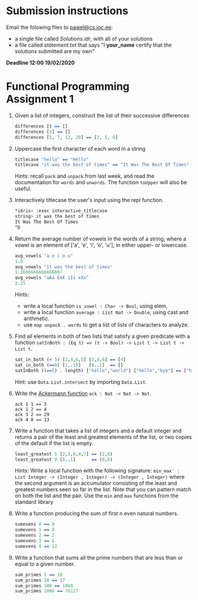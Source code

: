 # Submission instructions #

Email the folowing files to pawel@cs.ioc.ee:
* a single file called *Solutions.idr*, with all of your solutions
* a file called *statement.txt* that says "I **your_name** certify that the solutions submitted are my own"

**Deadline 12:00 19/02/2020**

# Functional Programming Assignment 1

 1. Given a list of integers, construct the list of their successive differences
    ``` idris
    differences [] == []
    differences [5] == []
    differences [5, 7, 12, 20] == [2, 5, 8]
    ```

 2. Uppercase the first character of each word in a string
    ``` idris
    titlecase "hello" == "Hello"
    titlecase "it was the best of times" == "It Was The Best Of Times"
    ```
    Hints: recall `pack` and `unpack` from last week, and read the
    documentation for `words` and `unwords`. The function `toUpper`
    will also be useful.

 3. Interactively titlecase the user's input using the repl function.
    ``` bash
    *idris> :exec interactive_titlecase
    string> it was the best of times
    It Was The Best Of Times
    ^D
    ```
 4. Return the average number of vowels in the words of a string,
    where a vowel is an element of ['a', 'e', 'i', 'o', 'u'], in
    either upper- or lowercase.
    ``` idris
    avg_vowels "a e i o u"
    1.0
    avg_vowels "it was the best of times"
    1.1666666666666667
    avg_vowels "aAa EeE iIi xXx"
    2.25
    ```
    Hints:
     * write a local function `is_vowel : Char -> Bool`, using elem,
     * write a local function `average : List Nat -> Double`, using cast and arithmetic.
     * use `map unpack . words` to get a list of lists of characters to analyze.

 5. Find all elements in both of two lists that satisfy a given predicate with
    a function `satInBoth : (Eq t) => (t -> Bool) -> List t -> List t -> List t`.
    ``` idris
    sat_in_both (< 5) [2,4,6,5] [3,4,6] == [4]
    sat_in_both (==0) [1..10]   [0..1]  == []
    satInBoth ((==5) . length) ["hello","world"] ["hello","bye"] == ["hello"]
    ```
    Hint: use `Data.List.intersect` by importing `Data.List`.

 6. Write the [Ackermann function](https://en.wikipedia.org/wiki/Ackermann_function)
    `ack : Nat -> Nat -> Nat`.
    ```
    ack 1 1 == 3
    ack 1 2 == 4
    ack 3 2 == 29
    ack 4 0 == 13
    ```

 7. Write a function that takes a list of integers and a default
    integer and returns a pair of the least and greatest elements of
    the list, or two copies of the default if the list is empty.
    ``` idris
    least_greatest 5 [2,3,8,4,7] == (2,8)
    least_greatest 0 [6..1]      == (0,6)
    ```
    Hints: Write a local function with the following signature:
    `min_max' : List Integer -> (Integer , Integer) -> (Integer ,
    Integer)` where the second argument is an accumulator consisting
    of the least and greatest numbers seen so far in the list.  Note
    that you can pattern match on both the list and the pair.  Use the
    `min` and `max` functions from the standard library

 8. Write a function producing the sum of first n even natural numbers.
    ``` idris
    sumevens 0 == 0
    sumevens 1 == 0
    sumevens 2 == 2
    sumevens 3 == 6
    sumevens 4 == 12
    ```

 9. Write a function that sums all the prime numbers that are less
    than or equal to a given number.
    ``` idris
    sum_primes 5 == 10
    sum_primes 10 == 17
    sum_primes 100 == 1060
    sum_primes 1000 == 76127
    ``` 






